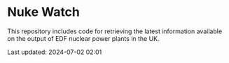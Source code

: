 # Nuke Watch

This repository includes code for retrieving the latest information available on the output of EDF nuclear power plants in the UK.

Last updated: 2024-07-02 02:01